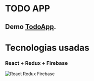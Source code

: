 # TODO APP 

## Demo [TodoApp](https://sylax-todo.netlify.app).

# Tecnologias usadas 

### React + Redux + Firebase

<img src="https://res.cloudinary.com/practicaldev/image/fetch/s--a9E6oE3w--/c_imagga_scale,f_auto,fl_progressive,h_900,q_auto,w_1600/https://dev-to-uploads.s3.amazonaws.com/uploads/articles/bs5kjl0q4r608j9ltz2d.png"
     alt="React Redux Firebase"
     />



